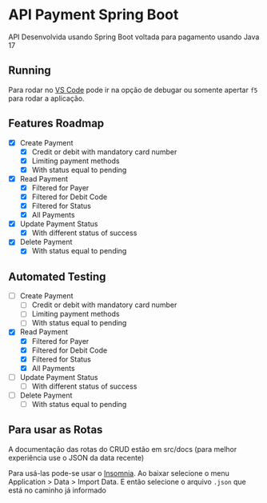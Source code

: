 # API Payment Spring Boot
API Desenvolvida usando Spring Boot voltada para pagamento usando Java 17 

## Running
Para rodar no [VS Code](https://code.visualstudio.com/) pode ir na opção de debugar ou somente apertar `f5` para rodar a aplicação.

## Features Roadmap

- [X] Create Payment
  - [X] Credit or debit with mandatory card number
  - [X] Limiting payment methods
  - [X] With status equal to pending
- [X] Read Payment
  - [X] Filtered for Payer
  - [X] Filtered for Debit Code
  - [X] Filtered for Status
  - [X] All Payments
- [X] Update Payment Status
  - [X] With different status of success
- [X] Delete Payment
  - [X] With status equal to pending

## Automated Testing

- [ ] Create Payment
  - [ ] Credit or debit with mandatory card number
  - [ ] Limiting payment methods
  - [ ] With status equal to pending
- [X] Read Payment
  - [X] Filtered for Payer
  - [X] Filtered for Debit Code
  - [X] Filtered for Status
  - [X] All Payments
- [ ] Update Payment Status
  - [ ] With different status of success
- [ ] Delete Payment
  - [ ] With status equal to pending

## Para usar as Rotas
A documentação das rotas do CRUD estão em src/docs (para melhor experiência use o JSON da data recente)

Para usá-las pode-se usar o [Insomnia](https://insomnia.rest/download). Ao baixar selecione o menu Application > Data > Import Data. 
E então selecione o arquivo `.json` que está no caminho já informado